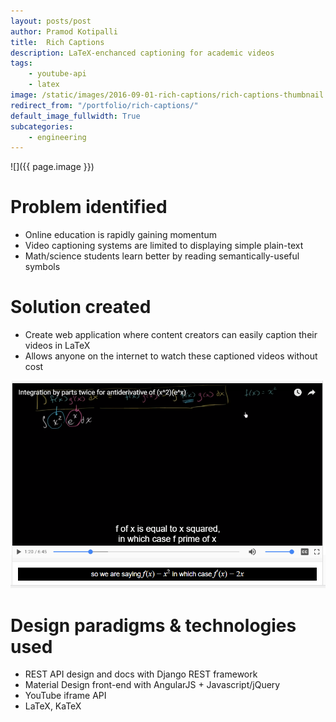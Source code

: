 ```yaml
---
layout: posts/post
author: Pramod Kotipalli
title:  Rich Captions
description: LaTeX-enchanced captioning for academic videos
tags:
    - youtube-api
    - latex
image: /static/images/2016-09-01-rich-captions/rich-captions-thumbnail.png
redirect_from: "/portfolio/rich-captions/"
default_image_fullwidth: True
subcategories:
    - engineering
---
```


![]({{ page.image }})

# Problem identified
- Online education is rapidly gaining momentum
- Video captioning systems are limited to displaying simple plain-text
- Math/science students learn better by reading semantically-useful symbols

# Solution created
- Create web application where content creators can easily caption their videos in LaTeX
- Allows anyone on the internet to watch these captioned videos without cost

![](/static/images/2016-09-01-rich-captions/rich-captions-screenshot.png)

# Design paradigms & technologies used
- REST API design and docs with Django REST framework
- Material Design front-end with AngularJS + Javascript/jQuery
- YouTube iframe API
- LaTeX, KaTeX
